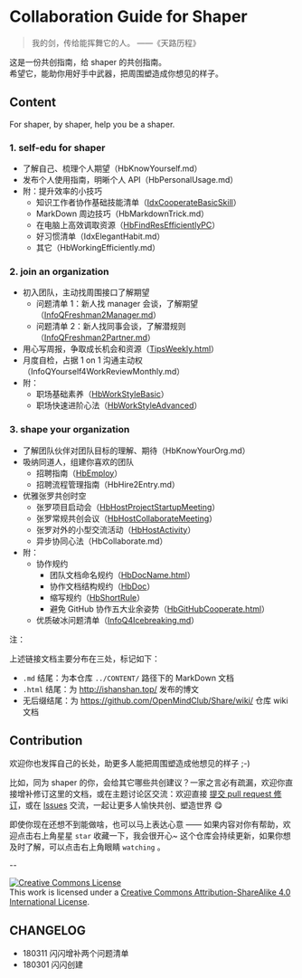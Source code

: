 # Collaboration Guide for Shaper



> 我的剑，传给能挥舞它的人。
> ——《天路历程》

这是一份共创指南，给 shaper 的共创指南。 <br> 希望它，能助你用好手中武器，把周围塑造成你想见的样子。

## Content

For shaper, by shaper, help you be a shaper.


### 1. self-edu for shaper

- 了解自己、梳理个人期望（HbKnowYourself.md）
- 发布个人使用指南，明晰个人 API（HbPersonalUsage.md）
- 附：提升效率的小技巧
	- 知识工作者协作基础技能清单（[IdxCooperateBasicSkill](https://github.com/OpenMindClub/Share/wiki/IdxCooperateBasicSkill)）
	- MarkDown 周边技巧（HbMarkdownTrick.md）
	- 在电脑上高效调取资源（[HbFindResEfficientlyPC](https://github.com/OpenMindClub/Share/wiki/HbFindResEfficientlyPC)）
	- 好习惯清单（IdxElegantHabit.md）
	- 其它（HbWorkingEfficiently.md）


### 2. join an organization


- 初入团队，主动找周围接口了解期望
	- 问题清单 1：新人找 manager 会谈，了解期望（[InfoQFreshman2Manager.md](InfoQFreshman2Manager.md)）
	- 问题清单 2：新人找同事会谈，了解潜规则（[InfoQFreshman2Partner.md](InfoQFreshman2Partner.md)）
- 用心写周报，争取成长机会和资源（[TipsWeekly.html](http://ishanshan.top/selfedu/TipsWeekly.html)）
- 月度自检，占据 1 on 1 沟通主动权（InfoQYourself4WorkReviewMonthly.md）
- 附：
	- 职场基础素养（[HbWorkStyleBasic](https://github.com/OpenMindClub/Share/wiki/HbWorkStyleBasic)）
	- 职场快速进阶心法（[HbWorkStyleAdvanced](https://github.com/OpenMindClub/Share/wiki/HbWorkStyleAdvanced)）

### 3. shape your organization

- 了解团队伙伴对团队目标的理解、期待（HbKnowYourOrg.md）
- 吸纳同道人，组建你喜欢的团队
	- 招聘指南（[HbEmploy](https://github.com/OpenMindClub/Share/wiki/HbEmploy)）
	- 招聘流程管理指南（HbHire2Entry.md）
- 优雅张罗共创时空
	- 张罗项目启动会（[HbHostProjectStartupMeeting](https://github.com/OpenMindClub/Share/wiki/HbHostProjectStatupMeeting)）
	- 张罗常规共创会议（[HbHostCollaborateMeeting](https://github.com/OpenMindClub/Share/wiki/HbHostCollaborateMeeting)）
	- 张罗对外的小型交流活动（[HbHostActivity](https://github.com/OpenMindClub/Share/wiki/HbHostActivity)）
	- 异步协同心法（HbCollaborate.md）
- 附：
	- 协作规约
		- 团队文档命名规约（[HbDocName.html](http://ishanshan.top/community/HbDocName.html)）
		- 协作文档结构规约（[HbDoc](https://github.com/OpenMindClub/Share/wiki/HbDoc)）
		- 缩写规约（[HbShortRule](https://github.com/OpenMindClub/Share/wiki/HbShortRule)）
		- 避免 GitHub 协作五大业余姿势（[HbGitHubCooperate.html](http://ishanshan.top/community/HbGitHubCooperate.html)）
	- 优质破冰问题清单（[InfoQ4Icebreaking.md](CONTENT/InfoQ4Icebreaking.md)）

注：

上述链接文档主要分布在三处，标记如下：

- `.md` 结尾：为本仓库 `../CONTENT/` 路径下的 MarkDown 文档
- `.html` 结尾：为 http://ishanshan.top/ 发布的博文
- 无后缀结尾：为 https://github.com/OpenMindClub/Share/wiki/ 仓库 wiki 文档


## Contribution

欢迎你也发挥自己的长处，助更多人能把周围塑造成他想见的样子 ;-)

比如，同为 shaper 的你，会给其它哪些共创建议？一家之言必有疏漏，欢迎你直接增补修订这里的文档，或在主题讨论区交流：欢迎直接 [提交 pull request 修订](https://guides.github.com/activities/forking/#making-changes)，或在 [Issues](https://github.com/ishanshan/CollaborationGuide4Shaper/issues) 交流，一起让更多人愉快共创、塑造世界 😋


即使你现在还想不到能做啥，也可以马上表达心意 —— 如果内容对你有帮助，欢迎点击右上角星星 `star` 收藏一下，我会很开心~ 这个仓库会持续更新，如果你想及时了解，可以点击右上角眼睛 `watching` 。

--

<a rel="license" href="http://creativecommons.org/licenses/by-sa/4.0/"><img alt="Creative Commons License" style="border-width:0" src="https://i.creativecommons.org/l/by-sa/4.0/88x31.png" /></a><br />This work is licensed under a <a rel="license" href="http://creativecommons.org/licenses/by-sa/4.0/">Creative Commons Attribution-ShareAlike 4.0 International License</a>.


## CHANGELOG 

- 180311 闪闪增补两个问题清单
- 180301 闪闪创建

